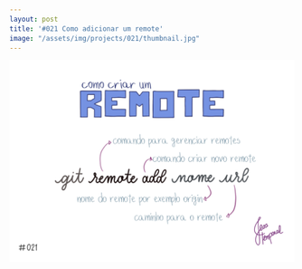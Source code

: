 ```yaml
---
layout: post
title: '#021 Como adicionar um remote'
image: "/assets/img/projects/021/thumbnail.jpg"
---
```


<img  alt="Use git remote add nome url para adicionar um novo remote no seu projeto" src="/assets/img/projects/021/full.jpg">